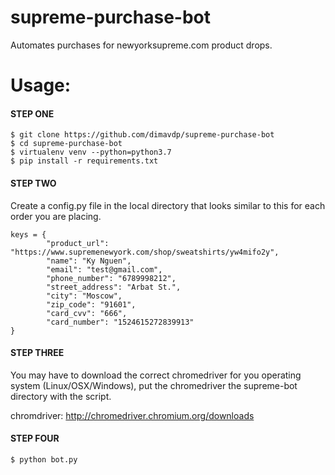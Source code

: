 # supreme-purchase-bot

Automates purchases for newyorksupreme.com product drops.

# Usage:

#### STEP ONE
```
$ git clone https://github.com/dimavdp/supreme-purchase-bot
$ cd supreme-purchase-bot
$ virtualenv venv --python=python3.7
$ pip install -r requirements.txt
```

#### STEP TWO
Create a config.py file in the local directory that looks similar to this for each order you are placing.

```
keys = {
        "product_url": "https://www.supremenewyork.com/shop/sweatshirts/yw4mifo2y",
        "name": "Ky Nguen",
        "email": "test@gmail.com",
        "phone_number": "6789998212",
        "street_address": "Arbat St.",
        "city": "Moscow", 
        "zip_code": "91601",
        "card_cvv": "666",
        "card_number": "1524615272839913"
}
```

#### STEP THREE
You may have to download the correct chromedriver for you operating system (Linux/OSX/Windows), put the chromedriver the supreme-bot directory with the script.

chromdriver: http://chromedriver.chromium.org/downloads

#### STEP FOUR
```
$ python bot.py
```
